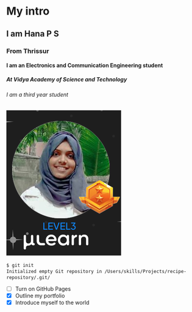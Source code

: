 # My intro 

## I am Hana P S
### From Thrissur
#### I am an Electronics and Communication Engineering student
##### At Vidya Academy of Science and Technology
###### I am a third year student
![Image of Hana](HanaPS.png)
```
$ git init
Initialized empty Git repository in /Users/skills/Projects/recipe-repository/.git/
```
- [ ] Turn on GitHub Pages
- [x] Outline my portfolio
- [x] Introduce myself to the world

